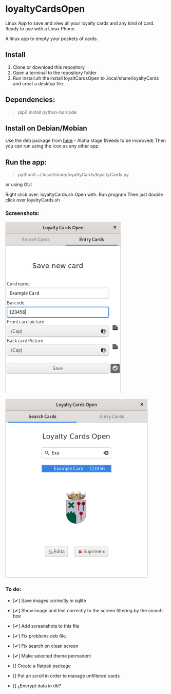 # loyaltyCardsOpen
Linux App to save and view all your loyalty cards and any kind of card. Ready to use with a Linux Phone.

A linux app to empty your pockets of cards.


## Install

1. Clone or download this repository
1. Open a terminal to the repository folder
1. Run install.sh the install loyaltCardsOpen to .local/share/loyaltyCards and creat a desktop file.

## Dependencies: 

> pip3 install python-barcode


## Install on Debian/Mobian

Use the deb package from [here](https://github.com/joanisc/loyaltyCardsOpen/releases) - Alpha stage (Needs to be improved)
Then you can run using the icon as any other app.

## Run the app: 

> python3 ~/.local/share/loyaltyCards/loyaltyCards.py

or using GUI

Right click over: loyaltyCards.sh
Open with: Run program
Then just double click over loyaltyCards.sh


### Screenshots:

![Entry screen picture](/tmp/Entry.png?raw=true "Entry screen")

![Search screen picture](/tmp/Search.png?raw=true "Search screen")

### To do:

- [✔] Save images correctly in sqlite

- [✔] Show image and text correctly to the screen filtering by the search box

- [✔] Add screenshots to this file

- [✔] Fix problems deb file.

- [✔] Fix search on clean screen

- [✔] Make selected theme permanent

- [] Create a flatpak package

- [] Put an scroll in order to manage unfiltered cards

- [] ¿Encrypt data in db?




